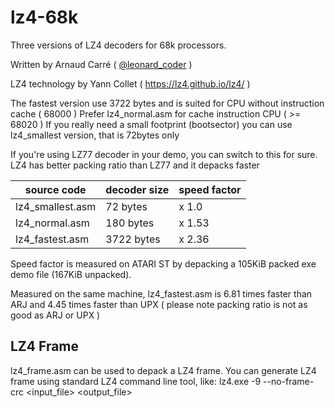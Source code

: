# lz4-68k
Three versions of LZ4 decoders for 68k processors. 

Written by Arnaud Carré ( [@leonard_coder](https://twitter.com/leonard_coder) )

LZ4 technology by Yann Collet ( https://lz4.github.io/lz4/ )

The fastest version use 3722 bytes and is suited for CPU without instruction cache ( 68000 )
Prefer lz4_normal.asm for cache instruction CPU ( >= 68020 )
If you really need a small footprint (bootsector) you can use lz4_smallest version, that is 72bytes only

If you're using LZ77 decoder in your demo, you can switch to this for sure. LZ4 has better packing ratio than LZ77 and it depacks faster

| source code | decoder size | speed factor |
|-|--------------|--------------|
| lz4_smallest.asm | 72 bytes | x 1.0 |
| lz4_normal.asm | 180 bytes | x 1.53 |
| lz4_fastest.asm | 3722 bytes | x 2.36 |

Speed factor is measured on ATARI ST by depacking a 105KiB packed exe demo file (167KiB unpacked). 

Measured on the same machine, lz4_fastest.asm is 6.81 times faster than ARJ and 4.45 times faster than UPX ( please note packing ratio is not as good as ARJ or UPX )

LZ4 Frame
---------
lz4_frame.asm can be used to depack a LZ4 frame. You can generate LZ4 frame using standard LZ4 command line tool, like:
lz4.exe -9 --no-frame-crc <input_file> <output_file>

